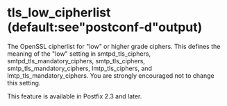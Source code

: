 # tls_low_cipherlist (default:see"postconf-d"output) 

 The OpenSSL cipherlist for "low" or higher grade ciphers. This defines
the meaning of the "low" setting in smtpd_tls_ciphers,
smtpd_tls_mandatory_ciphers, smtp_tls_ciphers, smtp_tls_mandatory_ciphers,
lmtp_tls_ciphers, and lmtp_tls_mandatory_ciphers. You are strongly
encouraged not to change this setting.  

 This feature is available in Postfix 2.3 and later. 


